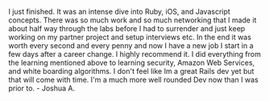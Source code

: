 I just finished. It was an intense dive into Ruby, iOS, and Javascript
concepts. There was so much work and so much networking that I made it about
half way through the labs before I had to surrender and just keep working on
my partner project and setup interviews etc. In the end it was worth every
second and every penny and now I have a new job I start in a few days after a
career change. I highly recommend it. I did everything from the learning
mentioned above to learning security, Amazon Web Services, and white boarding
algorithms. I don't feel like Im a great Rails dev yet but that will come with
time. I'm a much more well rounded Dev now than I was prior to. - Joshua A.

